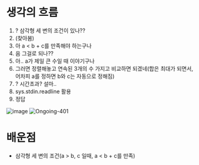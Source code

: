 # 생각의 흐름
1. ? 삼각형 세 변의 조건이 있나??
2. (찾아봄)
3. 아 a < b + c를 만족해야 하는구나
4. 음 그걸로 되나??
5. 아.. a가 제일 큰 수일 때 이야기구나
6. 그러면 정렬해놓고 연속된 3개의 수 가지고 비교하면 되겠네(합은 최대가 되면서, 어차피 a를 정하면 b와 c는 자동으로 정해짐)
7. ? 시간초과? 설마..
8. sys.stdin.readline 활용
9. 정답

![image](https://github.com/user-attachments/assets/bd55e15b-997c-4ded-bd12-a115940988a2)
![Ongoing-401](https://github.com/user-attachments/assets/0daf2ab8-5f92-4f9d-9891-65d35e4434bc)

# 배운점
- 삼각형 세 변의 조건(a > b, c 일때, a < b + c를 만족)
